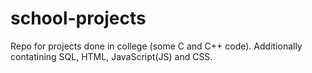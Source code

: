 # school-projects
Repo for projects done in college (some C and C++ code).
Additionally contatining SQL, HTML, JavaScript(JS) and CSS.

